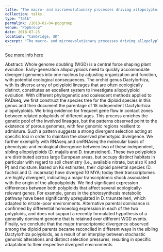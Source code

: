 ```yaml
---
title: "The macro- and microevolutionary processes driving allopolyploid evolution in Dactylorhiza (Orchidaceae)."
collection: talks
type: "Talk"
permalink: /2018-01-04-popgroup
venue: "PopGroup"
date: 2018-07-25
location: "Cambridge, UK"
excerpt: "The macro- and microevolutionary processes driving allopolyploid evolution in Dactylorhiza (Orchidaceae)"
---
```

[See more info here](http://populationgeneticsgroup.org.uk/)

Abstract: Whole genome doubling (WGD) is a central force shaping plant evolution. Early-generation allopolyploids need to quickly accommodate divergent genomes into one nucleus by adjusting organization and function, with potential ecological consequences. The orchid genus Dactylorhiza, with its diverse array of polyploid lineages that are often ecologically distinct, constitutes an excellent system to investigate allopolyploid evolution. With different phylogenetic and coalescent methods applied to RADseq, we first construct the species tree for the diploid species in this genus and then document the parentage of 18 independent Dactylorhiza allopolyploids. We bring evidence for frequent gene flow in contact zones between related polyploids of different ages. This process enriches the genetic pool of the involved lineages, but the patterns observed point to the existence of porous genomes, with few genomic regions resilient to admixture. Such a pattern suggests a strong divergent selection acting at specific loci in order to maintain the observed phenotypic divergence. We further exemplify with RNAseq and smRNAseq the molecular basis of phenotypic and ecological divergence between two of these independent, sibling allopolyploids (D. majalis and D. traunsteineri). These two polyploids are distributed across large European areas, but occupy distinct habitats in particular with regard to soil chemistry (i.e., available nitrate, but also K and P) and moisture. Based on Ks estimates, their diploid parental species (D. fuchsii and D. incarnata) have diverged 10 MYA; today their transcriptomes are highly divergent, indicating a major transcriptomic shock associated with the origin of the allopolyploids. We find significant expression differences between both polyploids that affect several ecologically-relevant genes. For example, genes in the photosynthesis metabolic pathway have been significantly upregulated in D. traunsteineri, which adapted to nitrate-poor environments. Alternative parental dominance is confirmed by differential homoeolog expression in each of the two polyploids, and does not support a recently formulated hypothesis of a generally dominant genome that is retained over different WGD events. Finally, we conclude that the major transcriptomic divergence observed among the diploid parents became reconciled in different ways in the sibling Dactylorhiza polyploids, as a result of an interplay between stochastic genomic alterations and distinct selection pressures, resulting in specific adaptation to their respective divergent environments.
